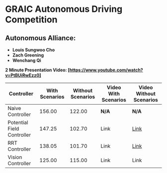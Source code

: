 ﻿# GRAIC Autonomous Driving Competition

## Autonomous Alliance:
- **Louis Sungwoo Cho**
- **Zach Greening**
- **Wenchang Qi**

**2 Minute Presentation Video: [https://www.youtube.com/watch?v=PtBUiRwEzz0]**


| Controller                   | With Scenarios | Without Scenarios  | Video With Scenarios | Video Without Scenarios |
|------------------------------|----------------|--------------------|----------------------|-----------------------------------------------------|
| Naive  Controller            | 156.00         | 122.00             | **N/A**              | **N/A**                                             |
| Potential Field Controller   | 147.25         | 102.70             | Link                 |[Link](https://www.youtube.com/watch?v=v8KOwY_RivM)  |
| RRT Controller               | 138.05         | 101.70             | Link                 |[Link](https://www.youtube.com/watch?v=D8-vqCHBaPo)  |
| Vision Controller            | 125.00         | 115.00             | Link                 | Link                                                |




